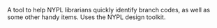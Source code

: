A tool to help NYPL librarians quickly identify branch codes, as well as some other handy items.
Uses the NYPL design toolkit.
